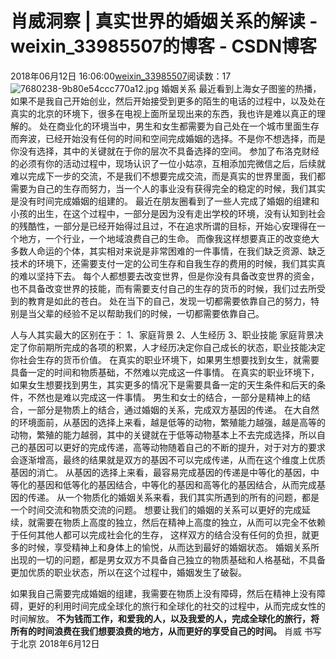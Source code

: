 # 肖威洞察 | 真实世界的婚姻关系的解读 - weixin_33985507的博客 - CSDN博客
2018年06月12日 16:06:00[weixin_33985507](https://me.csdn.net/weixin_33985507)阅读数：17
![7680238-9b80e54ccc770a12.jpg](https://upload-images.jianshu.io/upload_images/7680238-9b80e54ccc770a12.jpg)
婚姻关系
最近看到上海女子图鉴的热播，如果不是我自己开始创业，然后开始接受到更多的陌生的电话的过程中，以及处在真实的北京的环境下，很多在电视上面所呈现出来的东西，我也许是难以真正的理解的。
处在商业化的环境当中，男生和女生都需要为自己处在一个城市里面生存而奔波，已经开始没有任何的时间和空间完成婚姻的选择。不是你不想选择，而是你没有选择，其中的关键就在于你的层次不具备选择的空间。
参加了布洛克财经的必须有你的活动过程中，现场认识了一位小姑凉，互相添加完微信之后，后续就难以完成下一步的交流，不是我们不想要完成交流，而是真实的世界里面，我们都需要为自己的生存而努力，当一个人的事业没有获得完全的稳定的时候，我们其实是没有时间完成婚姻的组建的。
最近在朋友圈看到了一些人完成了婚姻的组建和小孩的出生，在这个过程中，一部分是因为没有走出学校的环境，没有认知到社会的残酷性，一部分是已经开始得过且过，不在追求所谓的目标，开始心安理得在一个地方，一个行业，一个地域浪费自己的生命。
而像我这样想要真正的改变绝大多数人命运的个体，其实相对来说是非常困难的一件事情，在我们缺乏资源、缺乏技术的环境下，还需要支付一定的公司生存和自我生存的费用的时候，我们其实真的难以坚持下去。
每个人都想要去改变世界，但是你没有具备改变世界的资金，也不具备改变世界的技能，而有需要支付自己的生存的货币的时候，我们过去所受到的教育是如此的苍白。
处在当下的自己，发现一切都需要依靠自己的努力，特别是当父辈的经验不足以帮助我们的时候，一切都需要依靠自己。
> 
人与人其实最大的区别在于：
1、家庭背景
2、人生经历
3、职业技能
家庭背景决定了你前期所完成的各项的积累，人才经历决定你自己成长的状态，职业技能决定你社会生存的货币价值。
在真实的职业环境下，如果男生想要找到女生，就需要具备一定的时间和物质基础，不然难以完成这一件事情。
在真实的职业环境下，如果女生想要找到男生，其实更多的情况下是需要具备一定的天生条件和后天的条件，不然也是难以完成这一件事情。
男生和女士的结合，一部分是精神上的结合，一部分是物质上的结合，通过婚姻的关系，完成双方基因的传递。
在大自然的环境面前，从基因的选择上来看，越是低等的动物，繁殖能力越强，越是高等的动物，繁殖的能力越弱，其中的关键就在于低等动物基本上不去完成选择，所以自己的基因可以更好的完成传递，高等动物随着自己的不断的提升，对于对方的要求会逐渐增高，最终的结果就是双方的基因不可以完成传递，从而在这个维度上优质基因的消亡。
从基因的选择上来看，最容易完成基因的传递是中等化的基因，中等化的基因和低等化的基因结合，中等化的基因和高等化的基因结合，从而完成基因的传递。
从一个物质化的婚姻关系来看，我们其实所遇到的所有的问题，都是一个时间交流和物质交流的问题。
想要让我们的婚姻的关系可以更好的完成延续，就需要在物质上高度的独立，然后在精神上高度的独立，从而可以完全不依赖于任何其他人都可以完成社会化的生存， 这样双方的结合没有任何的负担，就更多的时候，享受精神上和身体上的愉悦，从而达到最好的婚姻状态。
婚姻关系所出现的一切的问题，都是男女双方不具备自己独立的物质基础和人格基础，不具备更加优质的职业状态，所以在这个过程中，婚姻发生了破裂。
> 
如果我自己需要完成婚姻的组建，我需要在物质上没有障碍，然后在精神上没有障碍，更好的利用时间完成全球化的旅行和全球化的社交的过程中，从而完成女性的时间解放。
**不为钱而工作，和爱我的人，以及我爱的人，完成全球化的旅行，将所有的时间浪费在我们想要浪费的地方，从而更好的享受自己的时间。**
肖威
书写于北京
2018年6月12日
